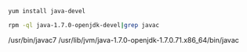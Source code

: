 ```bash
yum install java-devel
```

```bash
rpm -ql java-1.7.0-openjdk-devel|grep javac
```

  /usr/bin/javac7
  /usr/lib/jvm/java-1.7.0-openjdk-1.7.0.71.x86_64/bin/javac
